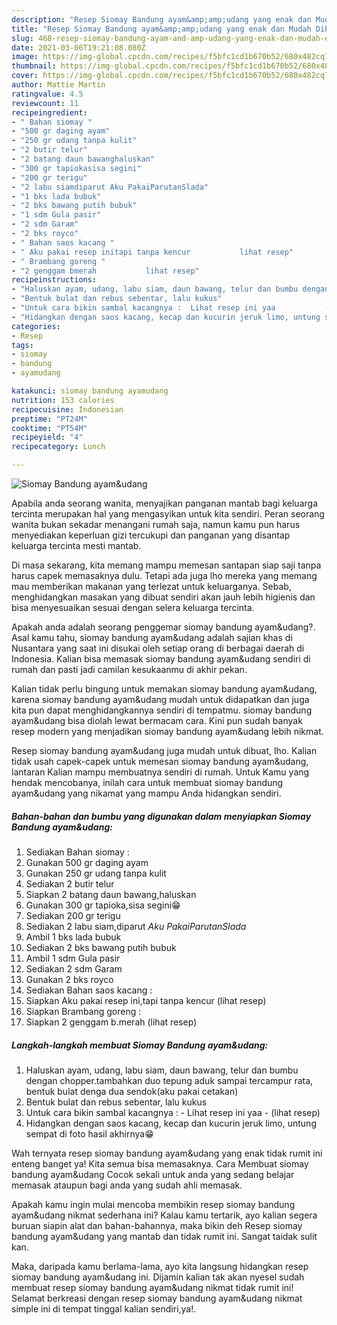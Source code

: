 ```yaml
---
description: "Resep Siomay Bandung ayam&amp;amp;udang yang enak dan Mudah Dibuat"
title: "Resep Siomay Bandung ayam&amp;amp;udang yang enak dan Mudah Dibuat"
slug: 468-resep-siomay-bandung-ayam-and-amp-udang-yang-enak-dan-mudah-dibuat
date: 2021-03-06T19:21:08.080Z
image: https://img-global.cpcdn.com/recipes/f5bfc1cd1b670b52/680x482cq70/siomay-bandung-ayamudang-foto-resep-utama.jpg
thumbnail: https://img-global.cpcdn.com/recipes/f5bfc1cd1b670b52/680x482cq70/siomay-bandung-ayamudang-foto-resep-utama.jpg
cover: https://img-global.cpcdn.com/recipes/f5bfc1cd1b670b52/680x482cq70/siomay-bandung-ayamudang-foto-resep-utama.jpg
author: Mattie Martin
ratingvalue: 4.5
reviewcount: 11
recipeingredient:
- " Bahan siomay "
- "500 gr daging ayam"
- "250 gr udang tanpa kulit"
- "2 butir telur"
- "2 batang daun bawanghaluskan"
- "300 gr tapiokasisa segini"
- "200 gr terigu"
- "2 labu siamdiparut Aku PakaiParutanSlada"
- "1 bks lada bubuk"
- "2 bks bawang putih bubuk"
- "1 sdm Gula pasir"
- "2 sdm Garam"
- "2 bks royco"
- " Bahan saos kacang "
- " Aku pakai resep initapi tanpa kencur           lihat resep"
- " Brambang goreng "
- "2 genggam bmerah           lihat resep"
recipeinstructions:
- "Haluskan ayam, udang, labu siam, daun bawang, telur dan bumbu dengan chopper.tambahkan duo tepung aduk sampai tercampur rata, bentuk bulat denga dua sendok(aku pakai cetakan)"
- "Bentuk bulat dan rebus sebentar, lalu kukus"
- "Untuk cara bikin sambal kacangnya :  Lihat resep ini yaa           (lihat resep)"
- "Hidangkan dengan saos kacang, kecap dan kucurin jeruk limo, untung sempat di foto hasil akhirnya😁"
categories:
- Resep
tags:
- siomay
- bandung
- ayamudang

katakunci: siomay bandung ayamudang 
nutrition: 153 calories
recipecuisine: Indonesian
preptime: "PT24M"
cooktime: "PT54M"
recipeyield: "4"
recipecategory: Lunch

---
```



![Siomay Bandung ayam&amp;udang](https://img-global.cpcdn.com/recipes/f5bfc1cd1b670b52/680x482cq70/siomay-bandung-ayamudang-foto-resep-utama.jpg)

Apabila anda seorang wanita, menyajikan panganan mantab bagi keluarga tercinta merupakan hal yang mengasyikan untuk kita sendiri. Peran seorang  wanita bukan sekadar menangani rumah saja, namun kamu pun harus menyediakan keperluan gizi tercukupi dan panganan yang disantap keluarga tercinta mesti mantab.

Di masa  sekarang, kita memang mampu memesan santapan siap saji tanpa harus capek memasaknya dulu. Tetapi ada juga lho mereka yang memang mau memberikan makanan yang terlezat untuk keluarganya. Sebab, menghidangkan masakan yang dibuat sendiri akan jauh lebih higienis dan bisa menyesuaikan sesuai dengan selera keluarga tercinta. 



Apakah anda adalah seorang penggemar siomay bandung ayam&amp;udang?. Asal kamu tahu, siomay bandung ayam&amp;udang adalah sajian khas di Nusantara yang saat ini disukai oleh setiap orang di berbagai daerah di Indonesia. Kalian bisa memasak siomay bandung ayam&amp;udang sendiri di rumah dan pasti jadi camilan kesukaanmu di akhir pekan.

Kalian tidak perlu bingung untuk memakan siomay bandung ayam&amp;udang, karena siomay bandung ayam&amp;udang mudah untuk didapatkan dan juga kita pun dapat menghidangkannya sendiri di tempatmu. siomay bandung ayam&amp;udang bisa diolah lewat bermacam cara. Kini pun sudah banyak resep modern yang menjadikan siomay bandung ayam&amp;udang lebih nikmat.

Resep siomay bandung ayam&amp;udang juga mudah untuk dibuat, lho. Kalian tidak usah capek-capek untuk memesan siomay bandung ayam&amp;udang, lantaran Kalian mampu membuatnya sendiri di rumah. Untuk Kamu yang hendak mencobanya, inilah cara untuk membuat siomay bandung ayam&amp;udang yang nikamat yang mampu Anda hidangkan sendiri.

<!--inarticleads1-->

##### Bahan-bahan dan bumbu yang digunakan dalam menyiapkan Siomay Bandung ayam&amp;udang:

1. Sediakan  Bahan siomay :
1. Gunakan 500 gr daging ayam
1. Gunakan 250 gr udang tanpa kulit
1. Sediakan 2 butir telur
1. Siapkan 2 batang daun bawang,haluskan
1. Gunakan 300 gr tapioka,sisa segini😁
1. Sediakan 200 gr terigu
1. Sediakan 2 labu siam,diparut *Aku PakaiParutanSlada*
1. Ambil 1 bks lada bubuk
1. Sediakan 2 bks bawang putih bubuk
1. Ambil 1 sdm Gula pasir
1. Sediakan 2 sdm Garam
1. Gunakan 2 bks royco
1. Sediakan  Bahan saos kacang :
1. Siapkan  Aku pakai resep ini,tapi tanpa kencur           (lihat resep)
1. Siapkan  Brambang goreng :
1. Siapkan 2 genggam b.merah           (lihat resep)




<!--inarticleads2-->

##### Langkah-langkah membuat Siomay Bandung ayam&amp;udang:

1. Haluskan ayam, udang, labu siam, daun bawang, telur dan bumbu dengan chopper.tambahkan duo tepung aduk sampai tercampur rata, bentuk bulat denga dua sendok(aku pakai cetakan)
1. Bentuk bulat dan rebus sebentar, lalu kukus
1. Untuk cara bikin sambal kacangnya :  - Lihat resep ini yaa -           (lihat resep)
1. Hidangkan dengan saos kacang, kecap dan kucurin jeruk limo, untung sempat di foto hasil akhirnya😁




Wah ternyata resep siomay bandung ayam&amp;udang yang enak tidak rumit ini enteng banget ya! Kita semua bisa memasaknya. Cara Membuat siomay bandung ayam&amp;udang Cocok sekali untuk anda yang sedang belajar memasak ataupun bagi anda yang sudah ahli memasak.

Apakah kamu ingin mulai mencoba membikin resep siomay bandung ayam&amp;udang nikmat sederhana ini? Kalau kamu tertarik, ayo kalian segera buruan siapin alat dan bahan-bahannya, maka bikin deh Resep siomay bandung ayam&amp;udang yang mantab dan tidak rumit ini. Sangat taidak sulit kan. 

Maka, daripada kamu berlama-lama, ayo kita langsung hidangkan resep siomay bandung ayam&amp;udang ini. Dijamin kalian tak akan nyesel sudah membuat resep siomay bandung ayam&amp;udang nikmat tidak rumit ini! Selamat berkreasi dengan resep siomay bandung ayam&amp;udang nikmat simple ini di tempat tinggal kalian sendiri,ya!.

